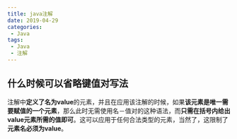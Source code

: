 ```yaml
---
title: java注解
date: 2019-04-29
categories: 
 - Java
tags: 
 - Java
 - 注解
---
```


## 什么时候可以省略键值对写法

注解中**定义了名为value**的元素，并且在应用该注解的时候，如果**该元素是唯一需要赋值的一个元素**，那么此时无需使用名－值对的这种语法，而**只需在括号内给出value元素所需的值即可**。这可以应用于任何合法类型的元素，当然了，这限制了**元素名必须为value**。